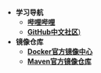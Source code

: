 - **学习导航**
  - [**哔哩哔哩**](https://www.bilibili.com/)
  - [**GitHub中文社区**)](https://www.githubs.cn/post/what-is-github)
- **镜像仓库**
  - [**Docker官方镜像中心**](https://hub.docker.com/)
  - [**Maven官方镜像仓库**](https://mvnrepository.com/)
